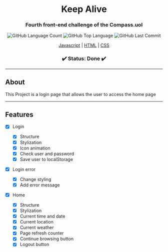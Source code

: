 <h1 align="center">Keep Alive</h1>

<h3 align="center">Fourth front-end challenge of the Compass.uol </h3>

<p align="center"> 
<img alt="GitHub Language Count" src="https://img.shields.io/github/languages/count/ClaytonJosue/compass-front-challenge-keep-alive" />
<img alt="GitHub Top Language" src="https://img.shields.io/github/languages/top/ClaytonJosue/compass-front-challenge-keep-alive" />
<img alt="GitHub Last Commit" src="https://img.shields.io/github/last-commit/ClaytonJosue/compass-front-challenge-keep-alive" />
</p>

<p align="center">
<a href="https://www.javascript.com/">Javascript</a> |
<a href="https://developer.mozilla.org/pt-BR/docs/Web/HTML">HTML</a> |
<a href="https://developer.mozilla.org/pt-BR/docs/Web/CSS">CSS</a>
</p>

<h3 align="center"> 
	✔️  Status: Done ✔️
 </h3>
 
 ---
 <h2>About</h2>
 
 <p>
 This Project is a login page that allows the user to access the home page
 </p>
 
 ---

<h2>Features</h2>

- [X] Login

	- [X] Structure 
	- [X] Stylization
	- [X] Icon animation
	- [X] Check user and password
	- [X] Save user to localStorage
	
- [X] Login error

	- [X] Change styling
	- [X] Add error message

- [X] Home

	- [X] Structure
	- [X] Stylization
	- [X] Current time and date
	- [X] Current location
	- [X] Current weather
	- [X] Page refresh counter
	- [X] Continue browsing button
	- [X] Logout button
